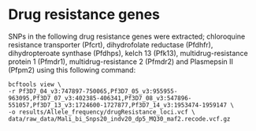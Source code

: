 # Drug resistance genes

SNPs in the following drug resistance genes were extracted; chloroquine resistance transporter (Pfcrt), dihydrofolate reductase (Pfdhfr), dihydropteroate synthase (Pfdhps), kelch 13 (Pfk13), 
multidrug-resistance protein 1 (Pfmdr1), multidrug-resistance 2 (Pfmdr2) and Plasmepsin II (Pfpm2) using this following command:

```(sh )
bcftools view \
-r Pf3D7_04_v3:747897-750065,Pf3D7_05_v3:955955-963095,Pf3D7_07_v3:402385-406341,Pf3D7_08_v3:547896-551057,Pf3D7_13_v3:1724600-1727877,Pf3D7_14_v3:1953474-1959147 \
-o results/Allele_frequency/drugResistance_loci.vcf \
data/raw_data/Mali_bi_Snps20_indv20_dp5_MQ30_maf2.recode.vcf.gz
```
